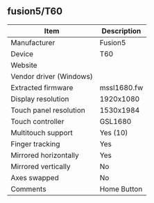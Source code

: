 fusion5/T60
-----------------

| Item                      | Description |
|---------------------------|-------------|
| Manufacturer              | Fusion5 |
| Device                    | T60 |
| Website                   |  |
| Vendor driver (Windows)   |  |
| Extracted firmware        | mssl1680.fw |
| Display resolution        | 1920x1080|
| Touch panel resolution    | 1530x1984|
| Touch controller          | GSL1680 |
| Multitouch support        | Yes (10) |
| Finger tracking           | Yes |
| Mirrored horizontally     | Yes |
| Mirrored vertically       | No |
| Axes swapped              | No |
| Comments                  | Home Button  |
